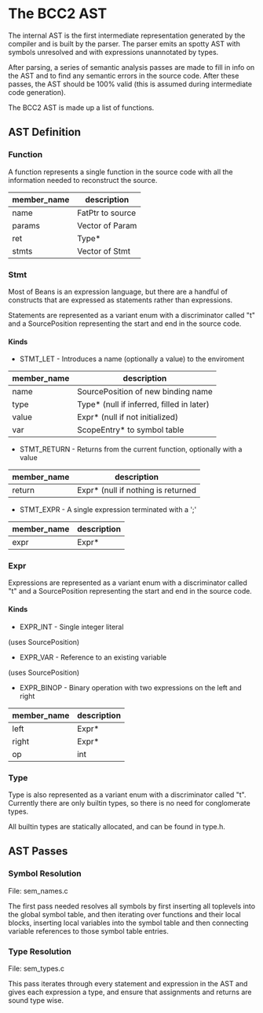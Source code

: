 # The BCC2 AST

The internal AST is the first intermediate representation generated by the compiler and is built by the parser.  The parser emits an spotty AST with symbols unresolved and with expressions unannotated by types.  

After parsing, a series of semantic analysis passes are made to fill in info on the AST and to find any semantic errors in the source code.  After these passes, the AST should be 100% valid (this is assumed during intermediate code generation).


The BCC2 AST is made up a list of functions.

## AST Definition

### Function 

A function represents a single function in the source code with all the information needed to reconstruct the source.

| member_name | description |
| ------------|-------------|
| name   | FatPtr to source |  
| params | Vector of Param  |
| ret    | Type*            |
| stmts  | Vector of Stmt   | 


### Stmt 

Most of Beans is an expression language, but there are a handful of constructs that are expressed as statements rather than expressions.

Statements are represented as a variant enum with a discriminator called "t" and a SourcePosition representing the start and end in the source code.

#### Kinds 

* STMT_LET - Introduces a name (optionally a value) to the enviroment 

| member_name | description                         |
|-------------------------------------|-------------|
| name  | SourcePosition of new binding name        |
| type  | Type* (null if inferred, filled in later) |
| value | Expr* (null if not initialized)           |
| var   | ScopeEntry* to symbol table               |


* STMT_RETURN - Returns from the current function, optionally with a value

| member_name | description                   |
|-------------------------------------|-------|
| return | Expr* (null if nothing is returned |

* STMT_EXPR - A single expression terminated with a ';'


| member_name | description                   |
|-------------------------------------|-------|
| expr | Expr* |

### Expr

Expressions are represented as a variant enum with a discriminator called "t" and a SourcePosition representing the start and end in the source code.

#### Kinds

* EXPR_INT - Single integer literal

(uses SourcePosition)

* EXPR_VAR - Reference to an existing variable 

(uses SourcePosition)

* EXPR_BINOP - Binary operation  with two expressions on the left and right

| member_name | description                   |
|-------------------------------------|-------|
| left  | Expr* |
| right | Expr* |
| op    | int   |


### Type

Type is also represented as a variant enum with a discriminator called "t". Currently there are only builtin types, so there is no need for conglomerate types.

All builtin types are statically allocated, and can be found in type.h.

## AST Passes

### Symbol Resolution

File: sem_names.c

The first pass needed resolves all symbols by first inserting all toplevels into the global symbol table, and then iterating over functions and their local blocks, inserting local variables into the symbol table and then connecting variable references to those symbol table entries.

### Type Resolution

File: sem_types.c

This pass iterates through every statement and expression in the AST and gives each expression a type, and ensure that assignments and returns are sound type wise.
